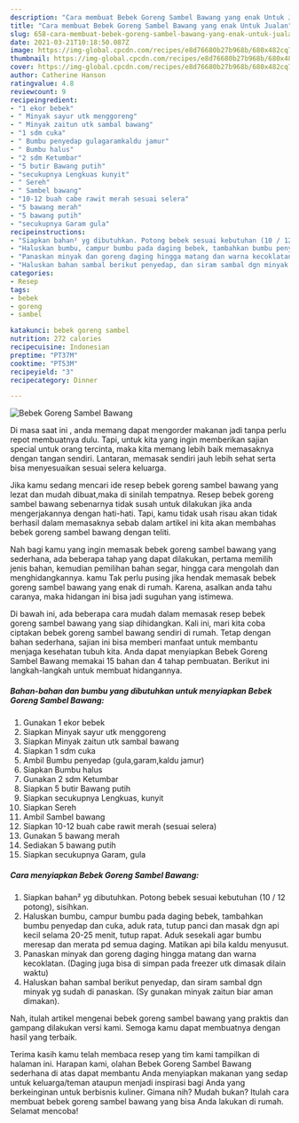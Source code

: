 ```yaml
---
description: "Cara membuat Bebek Goreng Sambel Bawang yang enak Untuk Jualan"
title: "Cara membuat Bebek Goreng Sambel Bawang yang enak Untuk Jualan"
slug: 658-cara-membuat-bebek-goreng-sambel-bawang-yang-enak-untuk-jualan
date: 2021-03-21T10:18:50.087Z
image: https://img-global.cpcdn.com/recipes/e8d76680b27b968b/680x482cq70/bebek-goreng-sambel-bawang-foto-resep-utama.jpg
thumbnail: https://img-global.cpcdn.com/recipes/e8d76680b27b968b/680x482cq70/bebek-goreng-sambel-bawang-foto-resep-utama.jpg
cover: https://img-global.cpcdn.com/recipes/e8d76680b27b968b/680x482cq70/bebek-goreng-sambel-bawang-foto-resep-utama.jpg
author: Catherine Hanson
ratingvalue: 4.8
reviewcount: 9
recipeingredient:
- "1 ekor bebek"
- " Minyak sayur utk menggoreng"
- " Minyak zaitun utk sambal bawang"
- "1 sdm cuka"
- " Bumbu penyedap gulagaramkaldu jamur"
- " Bumbu halus"
- "2 sdm Ketumbar"
- "5 butir Bawang putih"
- "secukupnya Lengkuas kunyit"
- " Sereh"
- " Sambel bawang"
- "10-12 buah cabe rawit merah sesuai selera"
- "5 bawang merah"
- "5 bawang putih"
- "secukupnya Garam gula"
recipeinstructions:
- "Siapkan bahan² yg dibutuhkan. Potong bebek sesuai kebutuhan (10 / 12 potong), sisihkan."
- "Haluskan bumbu, campur bumbu pada daging bebek, tambahkan bumbu penyedap dan cuka, aduk rata, tutup panci dan masak dgn api kecil selama 20-25 menit, tutup rapat. Aduk sesekali agar bumbu meresap dan merata pd semua daging. Matikan api bila kaldu menyusut."
- "Panaskan minyak dan goreng daging hingga matang dan warna kecoklatan. (Daging juga bisa di simpan pada freezer utk dimasak dilain waktu)"
- "Haluskan bahan sambal berikut penyedap, dan siram sambal dgn minyak yg sudah di panaskan. (Sy gunakan minyak zaitun biar aman dimakan)."
categories:
- Resep
tags:
- bebek
- goreng
- sambel

katakunci: bebek goreng sambel 
nutrition: 272 calories
recipecuisine: Indonesian
preptime: "PT37M"
cooktime: "PT53M"
recipeyield: "3"
recipecategory: Dinner

---
```



![Bebek Goreng Sambel Bawang](https://img-global.cpcdn.com/recipes/e8d76680b27b968b/680x482cq70/bebek-goreng-sambel-bawang-foto-resep-utama.jpg)

Di masa  saat ini , anda memang dapat mengorder makanan jadi tanpa perlu repot membuatnya dulu. Tapi, untuk kita yang ingin memberikan sajian special untuk orang tercinta, maka kita memang lebih baik memasaknya dengan tangan sendiri. Lantaran, memasak sendiri jauh lebih sehat serta bisa menyesuaikan sesuai selera keluarga.

Jika kamu sedang mencari ide resep bebek goreng sambel bawang yang lezat dan mudah dibuat,maka di sinilah tempatnya. Resep bebek goreng sambel bawang  sebenarnya tidak susah untuk dilakukan jika anda mengerjakannya dengan hati-hati. Tapi, kamu tidak usah risau akan tidak berhasil dalam memasaknya 
sebab dalam artikel ini kita akan membahas bebek goreng sambel bawang dengan teliti.  



Nah bagi kamu yang ingin memasak bebek goreng sambel bawang yang sederhana, ada beberapa tahap yang dapat dilakukan, pertama memilih jenis bahan, kemudian pemilihan bahan segar, hingga cara mengolah dan menghidangkannya. kamu Tak perlu pusing jika hendak memasak bebek goreng sambel bawang yang enak di rumah. Karena, asalkan anda  tahu caranya, maka hidangan ini bisa jadi suguhan yang istimewa.

Di bawah ini, ada beberapa cara mudah dalam memasak resep bebek goreng sambel bawang yang siap dihidangkan. Kali ini, mari kita coba ciptakan bebek goreng sambel bawang sendiri di rumah. Tetap dengan bahan sederhana, sajian ini bisa memberi manfaat untuk membantu menjaga kesehatan tubuh kita. Anda dapat menyiapkan Bebek Goreng Sambel Bawang memakai 15 bahan dan 4 tahap pembuatan. Berikut ini langkah-langkah untuk membuat hidangannya.

<!--inarticleads1-->

##### Bahan-bahan dan bumbu yang dibutuhkan untuk menyiapkan Bebek Goreng Sambel Bawang:

1. Gunakan 1 ekor bebek
1. Siapkan  Minyak sayur utk menggoreng
1. Siapkan  Minyak zaitun utk sambal bawang
1. Siapkan 1 sdm cuka
1. Ambil  Bumbu penyedap (gula,garam,kaldu jamur)
1. Siapkan  Bumbu halus
1. Gunakan 2 sdm Ketumbar
1. Siapkan 5 butir Bawang putih
1. Siapkan secukupnya Lengkuas, kunyit
1. Siapkan  Sereh
1. Ambil  Sambel bawang
1. Siapkan 10-12 buah cabe rawit merah (sesuai selera)
1. Gunakan 5 bawang merah
1. Sediakan 5 bawang putih
1. Siapkan secukupnya Garam, gula




<!--inarticleads2-->

##### Cara menyiapkan Bebek Goreng Sambel Bawang:

1. Siapkan bahan² yg dibutuhkan. Potong bebek sesuai kebutuhan (10 / 12 potong), sisihkan.
1. Haluskan bumbu, campur bumbu pada daging bebek, tambahkan bumbu penyedap dan cuka, aduk rata, tutup panci dan masak dgn api kecil selama 20-25 menit, tutup rapat. Aduk sesekali agar bumbu meresap dan merata pd semua daging. Matikan api bila kaldu menyusut.
1. Panaskan minyak dan goreng daging hingga matang dan warna kecoklatan. (Daging juga bisa di simpan pada freezer utk dimasak dilain waktu)
1. Haluskan bahan sambal berikut penyedap, dan siram sambal dgn minyak yg sudah di panaskan. (Sy gunakan minyak zaitun biar aman dimakan).




Nah, itulah artikel mengenai  bebek goreng sambel bawang  yang praktis dan gampang dilakukan versi kami. Semoga kamu dapat membuatnya dengan hasil yang terbaik. 

Terima kasih kamu telah membaca resep yang tim kami tampilkan di halaman ini. Harapan kami, olahan  Bebek Goreng Sambel Bawang sederhana di atas dapat membantu Anda menyiapkan makanan yang sedap untuk keluarga/teman ataupun menjadi inspirasi bagi Anda yang berkeinginan untuk berbisnis kuliner. Gimana nih? Mudah bukan? Itulah cara membuat bebek goreng sambel bawang yang bisa Anda lakukan di rumah. Selamat mencoba!


